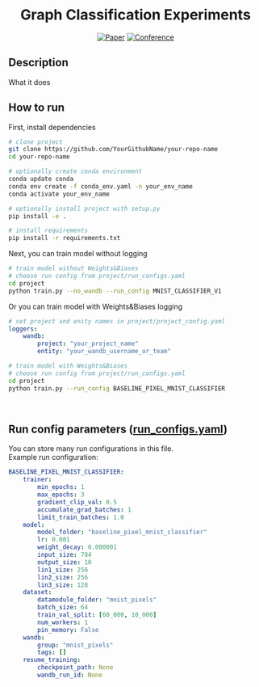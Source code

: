 <div align="center">    
 
# Graph Classification Experiments

[![Paper](http://img.shields.io/badge/paper-arxiv.1001.2234-B31B1B.svg)](https://www.nature.com/articles/nature14539)
[![Conference](http://img.shields.io/badge/AnyConference-year-4b44ce.svg)](https://papers.nips.cc/book/advances-in-neural-information-processing-systems-31-2018)  

</div>

## Description   
What it does   

## How to run
First, install dependencies
```bash
# clone project
git clone https://github.com/YourGithubName/your-repo-name
cd your-repo-name

# optionally create conda environment
conda update conda
conda env create -f conda_env.yaml -n your_env_name
conda activate your_env_name

# optionally install project with setup.py
pip install -e .

# install requirements
pip install -r requirements.txt
```

Next, you can train model without logging
```bash
# train model without Weights&Biases
# choose run config from project/run_configs.yaml
cd project
python train.py --no_wandb --run_config MNIST_CLASSIFIER_V1
```

Or you can train model with Weights&Biases logging
```yaml
# set project and enity names in project/project_config.yaml
loggers:
    wandb:
        project: "your_project_name"
        entity: "your_wandb_username_or_team"
```
```bash
# train model with Weights&Biases
# choose run config from project/run_configs.yaml
cd project
python train.py --run_config BASELINE_PIXEL_MNIST_CLASSIFIER
```
<br>


## Run config parameters ([run_configs.yaml](project/run_configs.yaml))
You can store many run configurations in this file.<br>
Example run configuration:
```yaml
BASELINE_PIXEL_MNIST_CLASSIFIER:
    trainer:
        min_epochs: 1
        max_epochs: 3
        gradient_clip_val: 0.5
        accumulate_grad_batches: 1
        limit_train_batches: 1.0
    model:
        model_folder: "baseline_pixel_mnist_classifier"
        lr: 0.001
        weight_decay: 0.000001
        input_size: 784
        output_size: 10
        lin1_size: 256
        lin2_size: 256
        lin3_size: 128
    dataset:
        datamodule_folder: "mnist_pixels"
        batch_size: 64
        train_val_split: [60_000, 10_000]
        num_workers: 1
        pin_memory: False
    wandb:
        group: "mnist_pixels"
        tags: []
    resume_training:
        checkpoint_path: None
        wandb_run_id: None
           
```
<br>
